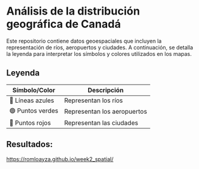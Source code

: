 # Análisis de la distribución geográfica de Canadá

Este repositorio contiene datos geoespaciales que incluyen la representación de ríos, aeropuertos y ciudades. A continuación, se detalla la leyenda para interpretar los símbolos y colores utilizados en los mapas.

## Leyenda

| Símbolo/Color        | Descripción                       |
| -------------------- | --------------------------------- |
| 🔵 Líneas azules      | Representan los ríos              |
| 🟢 Puntos verdes      | Representan los aeropuertos       |
| 🔴 Puntos rojos | Representan las ciudades          |

## Resultados:
https://romloayza.github.io/week2_spatial/

